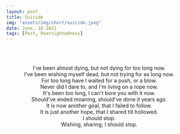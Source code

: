 ```yaml
---
layout: post
title: Suicide
img: "assets/img/short/suicide.jpeg"
date: June, 18 2021
tags: [Past, Rearsightedness]
---
```

  
<br><br>
<div align="center">

I've been almost dying, but not dying for too long now.<br>
I've been wishing myself dead, but not trying for as long now.<br>
For too long have I waited for a push, or a blow. <br>
Never did I dare to, and I'm living on a rope now.<br>
It's been too long, I can't bore you with it now.<br>
Should've ended moaning, should've done it years ago.<br>
It is now another goal, that I failed to follow.<br>
It is just another hope, that I shared till hollowed.<br>
I should stop.<br>
Wishing, sharing; I should stop.
<br> 




</div>
<br><br>
<br><br>
<br><br>
<br><br>
<br><br>
<br><br>
